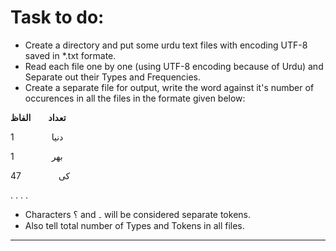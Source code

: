 # **Task to do:**
- Create a directory and put some urdu text files with encoding UTF-8 saved in *.txt formate.
- Read each file one by one (using UTF-8 encoding because of Urdu) and Separate out their Types and Frequencies.
- Create a separate file for output, write the word against it's number of occurences in all the files in the formate given below:

**تعداد&emsp;&emsp;الفاظ**

1 &emsp;&emsp;&emsp;&emsp;دنیا

1 &emsp;&emsp;&emsp;&emsp;بھر

47 &emsp;&emsp;&emsp;&emsp;کی

.
.
.
.

- Characters ؟ and ۔ will be considered separate tokens.
- Also tell total number of Types and Tokens in all files.
------
